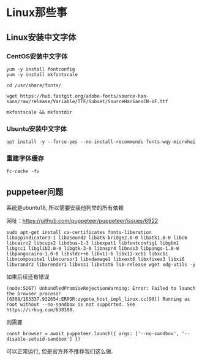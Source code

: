 # Linux那些事

## Linux安装中文字体

### CentOS安装中文字体

```
yum -y install fontconfig
yum -y install mkfontscale

cd /usr/share/fonts/

wget https://hub.fastgit.org/adobe-fonts/source-han-sans/raw/release/Variable/TTF/Subset/SourceHanSansCN-VF.ttf

mkfontscale && mkfontdir
```

### Ubuntu安装中文字体

```
apt install -y --force-yes --no-install-recommends fonts-wqy-microhei
```


### 重建字体缓存

```
fc-cache -fv
```



## puppeteer问题

系统是ubuntu18, 所以需要安装他列举的所有依赖

网址：<https://github.com/puppeteer/puppeteer/issues/6922>

```
sudo apt-get install ca-certificates fonts-liberation libappindicator3-1 libasound2 libatk-bridge2.0-0 libatk1.0-0 libc6 libcairo2 libcups2 libdbus-1-3 libexpat1 libfontconfig1 libgbm1 libgcc1 libglib2.0-0 libgtk-3-0 libnspr4 libnss3 libpango-1.0-0 libpangocairo-1.0-0 libstdc++6 libx11-6 libx11-xcb1 libxcb1 libxcomposite1 libxcursor1 libxdamage1 libxext6 libxfixes3 libxi6 libxrandr2 libxrender1 libxss1 libxtst6 lsb-release wget xdg-utils -y

```

如果后续还有错误

```
(node:5267) UnhandledPromiseRejectionWarning: Error: Failed to launch the browser process!
[0308/163337.932654:ERROR:zygote_host_impl_linux.cc(90)] Running as root without --no-sandbox is not supported. See https://crbug.com/638180.

```

则需要

```
const browser = await puppeteer.launch({ args: ['--no-sandbox', '--disable-setuid-sandbox'] })

```

可以正常运行, 但是官方并不推荐我们这么做.